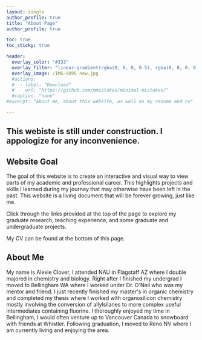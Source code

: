 ```yaml
---
layout: single
author_profile: true
title: "About Page"
author_profile: true

toc: true
toc_sticky: true

header:
  overlay_color: "#333"
  overlay_filter: "linear-gradient(rgba(0, 0, 0, 0.5), rgba(0, 0, 0, 0.5))"
  overlay_image: /IMG-9095 new.jpg
  #actions:
  #  - label: "Download"
  #    url: "https://github.com/mmistakes/minimal-mistakes/"
  #caption: "none"
#excerpt: "About me, about this website, as well as my resume and cv"

---
```

## This webiste is still under construction. I appologize for any inconvenience.

## Website Goal
The goal of this website is to create an interactive and visual way to view parts of my academic and professional career.  This highlights projects and skills I learned during my journey that may otherwise have been left in the past. This website is a living document that will be forever growing, just like me.

Click through the links provided at the top of the page to explore my graduate research, teaching experience, and some graduate and undergraduate projects.

My CV can be found at the bottom of this page.


## About Me
My name is Alexie Clover, I attended NAU in Flagstaff AZ where I double majored in chemistry and biology. Right after I finished my undergrad I moved to Bellingham WA where I worked under Dr. O'Neil who was my mentor and friend. I just recently finished my master's in organic chemistry and completed my thesis where I worked with organosilicon chemistry mostly involving the conversion of allylsilanes to more complex useful intermediates containing fluorine. I thoroughly enjoyed my time in Bellingham, I would often venture up to Vancouver Canada to snowboard with friends at Whistler. Following graduation, I moved to Reno NV where I am currently living and enjoying the area. <br>

<object data="{{ site.url }}{{ site.baseurl }}/CV.pdf" width="1000" height="1000" type='application/pdf'></object>
